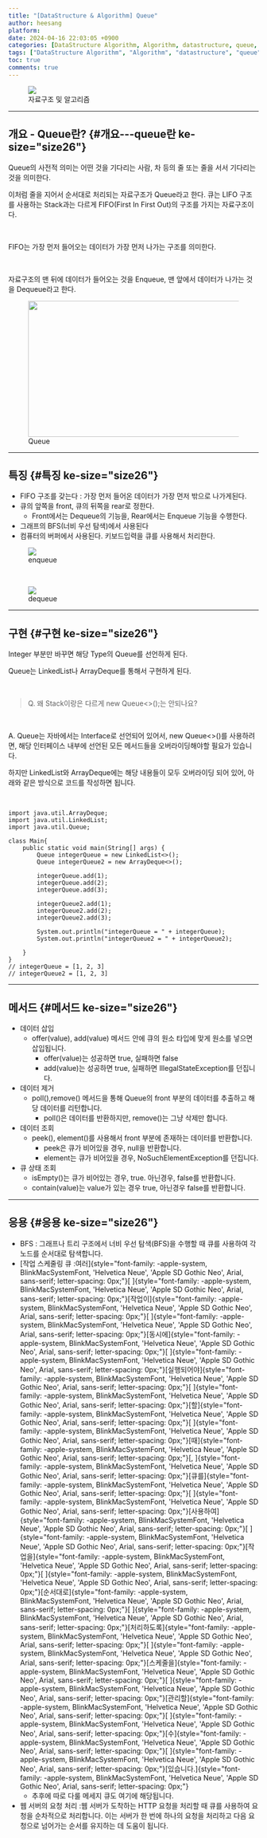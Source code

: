 ```yaml
---
title: "[DataStructure & Algorithm] Queue"
author: heesang
platform: 
date: 2024-04-16 22:03:05 +0900
categories: [DataStructure Algorithm, Algorithm, datastructure, queue, 메서드, 선언, 알고리즘, 자료구조, 자바, 큐]
tags: ["DataStructure Algorithm", "Algorithm", "datastructure", "queue", "메서드", "선언", "알고리즘", "자료구조", "자바", "큐"]
toc: true
comments: true
---
```

<figure class="imageblock alignCenter" data-ke-mobilestyle="widthOrigin"
data-origin-width="898" data-origin-height="251">
<span
data-url="https://blog.kakaocdn.net/dn/donIdT/btsGGOdfWyf/5o5thkDEmKJvIcxcfLJITk/img.png"
data-lightbox="lightbox" data-alt="자료구조 및 알고리즘"><img
src="https://blog.kakaocdn.net/dn/donIdT/btsGGOdfWyf/5o5thkDEmKJvIcxcfLJITk/img.png"
srcset="https://img1.daumcdn.net/thumb/R1280x0/?scode=mtistory2&amp;fname=https%3A%2F%2Fblog.kakaocdn.net%2Fdn%2FdonIdT%2FbtsGGOdfWyf%2F5o5thkDEmKJvIcxcfLJITk%2Fimg.png"
onerror="this.onerror=null; this.src=&#39;//t1.daumcdn.net/tistory_admin/static/images/no-image-v1.png&#39;; this.srcset=&#39;//t1.daumcdn.net/tistory_admin/static/images/no-image-v1.png&#39;;"
data-origin-width="898" data-origin-height="251" /></span>
<figcaption>자료구조 및 알고리즘</figcaption>
</figure>

------------------------------------------------------------------------

## 개요 - Queue란? {#개요---queue란 ke-size="size26"}

Queue의 사전적 의미는 어떤 것을 기다리는 사람, 차 등의 줄 또는 줄을 서서
기다리는 것을 의미한다.

이처럼 줄을 지어서 순서대로 처리되는 자료구조가 Queue라고 한다. 큐는
LIFO 구조를 사용하는 Stack과는 다르게 FIFO(First In First Out)의 구조를
가지는 자료구조이다.

 

FIFO는 가장 먼저 들어오는 데이터가 가장 먼저 나가는 구조를 의미한다. 

 

자료구조의 맨 뒤에 데이터가 들어오는 것을 Enqueue, 맨 앞에서 데이터가
나가는 것을 Dequeue라고 한다.

<figure class="imageblock alignCenter" data-ke-mobilestyle="widthOrigin"
data-origin-width="1095" data-origin-height="504">
<span
data-url="https://blog.kakaocdn.net/dn/bqKZKs/btsGG6Ltsgw/O1E96Rx6mFSMMowqnByWk1/img.png"
data-lightbox="lightbox" data-alt="Queue"><img
src="https://blog.kakaocdn.net/dn/bqKZKs/btsGG6Ltsgw/O1E96Rx6mFSMMowqnByWk1/img.png"
srcset="https://img1.daumcdn.net/thumb/R1280x0/?scode=mtistory2&amp;fname=https%3A%2F%2Fblog.kakaocdn.net%2Fdn%2FbqKZKs%2FbtsGG6Ltsgw%2FO1E96Rx6mFSMMowqnByWk1%2Fimg.png"
onerror="this.onerror=null; this.src=&#39;//t1.daumcdn.net/tistory_admin/static/images/no-image-v1.png&#39;; this.srcset=&#39;//t1.daumcdn.net/tistory_admin/static/images/no-image-v1.png&#39;;"
data-origin-width="1095" data-origin-height="504" width="593"
height="273" /></span>
<figcaption>Queue</figcaption>
</figure>

------------------------------------------------------------------------

## 특징 {#특징 ke-size="size26"}

-   FIFO 구조를 갖는다 : 가장 먼저 들어온 데이터가 가장 먼저 밖으로
    나가게된다.
-   큐의 앞쪽을 front, 큐의 뒤쪽을 rear로 정한다.
    -   Front에서는 Dequeue의 기능을, Rear에서는 Enqueue 기능을
        수행한다.
-   그래프의 BFS(너비 우선 탐색)에서 사용된다
-   컴퓨터의 버퍼에서 사용된다. 키보드입력을 큐를 사용해서 처리한다.

<figure class="imageblock alignCenter" data-ke-mobilestyle="widthOrigin"
data-origin-width="476" data-origin-height="230">
<span
data-url="https://blog.kakaocdn.net/dn/beUfzJ/btsGH4lYafb/7tkkIE3we2HrU9lTb1Rax1/img.png"
data-lightbox="lightbox" data-alt="enqueue"><img
src="https://blog.kakaocdn.net/dn/beUfzJ/btsGH4lYafb/7tkkIE3we2HrU9lTb1Rax1/img.png"
srcset="https://img1.daumcdn.net/thumb/R1280x0/?scode=mtistory2&amp;fname=https%3A%2F%2Fblog.kakaocdn.net%2Fdn%2FbeUfzJ%2FbtsGH4lYafb%2F7tkkIE3we2HrU9lTb1Rax1%2Fimg.png"
onerror="this.onerror=null; this.src=&#39;//t1.daumcdn.net/tistory_admin/static/images/no-image-v1.png&#39;; this.srcset=&#39;//t1.daumcdn.net/tistory_admin/static/images/no-image-v1.png&#39;;"
data-origin-width="476" data-origin-height="230" /></span>
<figcaption>enqueue</figcaption>
</figure>

 

<figure class="imageblock alignCenter" data-ke-mobilestyle="widthOrigin"
data-origin-width="436" data-origin-height="258">
<span
data-url="https://blog.kakaocdn.net/dn/6nnS1/btsGFhAvSqy/cvet6VAA92n2kenQcXuk21/img.png"
data-lightbox="lightbox" data-alt="dequeue"><img
src="https://blog.kakaocdn.net/dn/6nnS1/btsGFhAvSqy/cvet6VAA92n2kenQcXuk21/img.png"
srcset="https://img1.daumcdn.net/thumb/R1280x0/?scode=mtistory2&amp;fname=https%3A%2F%2Fblog.kakaocdn.net%2Fdn%2F6nnS1%2FbtsGFhAvSqy%2Fcvet6VAA92n2kenQcXuk21%2Fimg.png"
onerror="this.onerror=null; this.src=&#39;//t1.daumcdn.net/tistory_admin/static/images/no-image-v1.png&#39;; this.srcset=&#39;//t1.daumcdn.net/tistory_admin/static/images/no-image-v1.png&#39;;"
data-origin-width="436" data-origin-height="258" /></span>
<figcaption>dequeue</figcaption>
</figure>

------------------------------------------------------------------------

## 구현 {#구현 ke-size="size26"}

Integer 부분만 바꾸면 해당 Type의 Queue를 선언하게 된다.

Queue는 LinkedList나 ArrayDeque를 통해서 구현하게 된다.

 

> Q. 왜 Stack이랑은 다르게 new Queue\<\>();는 안되나요?

 

A. Queue는 자바에서는 Interface로 선언되어 있어서, new Queue\<\>()를
사용하려면, 해당 인터페이스 내부에 선언된 모든 메서드들을
오버라이딩해야할 필요가 있습니다.

하지만 LinkedList와 ArrayDeque에는 해당 내용들이 모두 오버라이딩 되어
있어, 아래와 같은 방식으로 코드를 작성하면 됩니다.

 

``` {#code_1713271474923 .java ke-language="java" ke-type="codeblock"}
import java.util.ArrayDeque;
import java.util.LinkedList;
import java.util.Queue;

class Main{
    public static void main(String[] args) {
        Queue integerQueue = new LinkedList<>();
        Queue integerQueue2 = new ArrayDeque<>();

        integerQueue.add(1);
        integerQueue.add(2);
        integerQueue.add(3);

        integerQueue2.add(1);
        integerQueue2.add(2);
        integerQueue2.add(3);

        System.out.println("integerQueue = " + integerQueue);
        System.out.println("integerQueue2 = " + integerQueue2);

    }
}
// integerQueue = [1, 2, 3]
// integerQueue2 = [1, 2, 3]
```

------------------------------------------------------------------------

## 메서드 {#메서드 ke-size="size26"}

-   데이터 삽입
    -   offer(value), add(value) 메서드 안에 큐의 원소 타입에 맞게
        원소를 넣으면 삽입됩니다.
        -   offer(value)는 성공하면 true, 실패하면 false
        -   add(value)는 성공하면 true, 실패하면 IllegalStateException를
            던집니다.
-   데이터 제거
    -   poll(),remove() 메서드을 통해 Queue의 front 부분의 데이터를
        추출하고 해당 데이터를 리턴합니다.
        -   poll()은 데이터를 반환하지만, remove()는 그냥 삭제만 합니다.
-   데이터 조회
    -   peek(), element()를 사용해서 front 부분에 존재하는 데이터를
        반환합니다.
        -   peek은 큐가 비어있을 경우, null을 반환합니다.
        -   element는 큐가 비어있을 경우, NoSuchElementException를
            던집니다.
-   큐 상태 조회
    -   isEmpty()는 큐가 비어있는 경우, true. 아닌경우, false를
        반환합니다.
    -   contain(value)는 value가 있는 경우 true, 아닌경우 false를
        반환합니다.

------------------------------------------------------------------------

## 응용 {#응용 ke-size="size26"}

-   BFS : 그래프나 트리 구조에서 너비 우선 탐색(BFS)을 수행할 때 큐를
    사용하여 각 노드를 순서대로 탐색합니다.
-   [작업 스케줄링 큐
    :여러]{style="font-family: -apple-system, BlinkMacSystemFont, 'Helvetica Neue', 'Apple SD Gothic Neo', Arial, sans-serif; letter-spacing: 0px;"}[
    ]{style="font-family: -apple-system, BlinkMacSystemFont, 'Helvetica Neue', 'Apple SD Gothic Neo', Arial, sans-serif; letter-spacing: 0px;"}[작업이]{style="font-family: -apple-system, BlinkMacSystemFont, 'Helvetica Neue', 'Apple SD Gothic Neo', Arial, sans-serif; letter-spacing: 0px;"}[
    ]{style="font-family: -apple-system, BlinkMacSystemFont, 'Helvetica Neue', 'Apple SD Gothic Neo', Arial, sans-serif; letter-spacing: 0px;"}[동시에]{style="font-family: -apple-system, BlinkMacSystemFont, 'Helvetica Neue', 'Apple SD Gothic Neo', Arial, sans-serif; letter-spacing: 0px;"}[
    ]{style="font-family: -apple-system, BlinkMacSystemFont, 'Helvetica Neue', 'Apple SD Gothic Neo', Arial, sans-serif; letter-spacing: 0px;"}[실행되어야]{style="font-family: -apple-system, BlinkMacSystemFont, 'Helvetica Neue', 'Apple SD Gothic Neo', Arial, sans-serif; letter-spacing: 0px;"}[
    ]{style="font-family: -apple-system, BlinkMacSystemFont, 'Helvetica Neue', 'Apple SD Gothic Neo', Arial, sans-serif; letter-spacing: 0px;"}[할]{style="font-family: -apple-system, BlinkMacSystemFont, 'Helvetica Neue', 'Apple SD Gothic Neo', Arial, sans-serif; letter-spacing: 0px;"}[
    ]{style="font-family: -apple-system, BlinkMacSystemFont, 'Helvetica Neue', 'Apple SD Gothic Neo', Arial, sans-serif; letter-spacing: 0px;"}[때]{style="font-family: -apple-system, BlinkMacSystemFont, 'Helvetica Neue', 'Apple SD Gothic Neo', Arial, sans-serif; letter-spacing: 0px;"}[,
    ]{style="font-family: -apple-system, BlinkMacSystemFont, 'Helvetica Neue', 'Apple SD Gothic Neo', Arial, sans-serif; letter-spacing: 0px;"}[큐를]{style="font-family: -apple-system, BlinkMacSystemFont, 'Helvetica Neue', 'Apple SD Gothic Neo', Arial, sans-serif; letter-spacing: 0px;"}[
    ]{style="font-family: -apple-system, BlinkMacSystemFont, 'Helvetica Neue', 'Apple SD Gothic Neo', Arial, sans-serif; letter-spacing: 0px;"}[사용하여]{style="font-family: -apple-system, BlinkMacSystemFont, 'Helvetica Neue', 'Apple SD Gothic Neo', Arial, sans-serif; letter-spacing: 0px;"}[
    ]{style="font-family: -apple-system, BlinkMacSystemFont, 'Helvetica Neue', 'Apple SD Gothic Neo', Arial, sans-serif; letter-spacing: 0px;"}[작업을]{style="font-family: -apple-system, BlinkMacSystemFont, 'Helvetica Neue', 'Apple SD Gothic Neo', Arial, sans-serif; letter-spacing: 0px;"}[
    ]{style="font-family: -apple-system, BlinkMacSystemFont, 'Helvetica Neue', 'Apple SD Gothic Neo', Arial, sans-serif; letter-spacing: 0px;"}[순서대로]{style="font-family: -apple-system, BlinkMacSystemFont, 'Helvetica Neue', 'Apple SD Gothic Neo', Arial, sans-serif; letter-spacing: 0px;"}[
    ]{style="font-family: -apple-system, BlinkMacSystemFont, 'Helvetica Neue', 'Apple SD Gothic Neo', Arial, sans-serif; letter-spacing: 0px;"}[처리하도록]{style="font-family: -apple-system, BlinkMacSystemFont, 'Helvetica Neue', 'Apple SD Gothic Neo', Arial, sans-serif; letter-spacing: 0px;"}[
    ]{style="font-family: -apple-system, BlinkMacSystemFont, 'Helvetica Neue', 'Apple SD Gothic Neo', Arial, sans-serif; letter-spacing: 0px;"}[스케줄을]{style="font-family: -apple-system, BlinkMacSystemFont, 'Helvetica Neue', 'Apple SD Gothic Neo', Arial, sans-serif; letter-spacing: 0px;"}[
    ]{style="font-family: -apple-system, BlinkMacSystemFont, 'Helvetica Neue', 'Apple SD Gothic Neo', Arial, sans-serif; letter-spacing: 0px;"}[관리할]{style="font-family: -apple-system, BlinkMacSystemFont, 'Helvetica Neue', 'Apple SD Gothic Neo', Arial, sans-serif; letter-spacing: 0px;"}[
    ]{style="font-family: -apple-system, BlinkMacSystemFont, 'Helvetica Neue', 'Apple SD Gothic Neo', Arial, sans-serif; letter-spacing: 0px;"}[수]{style="font-family: -apple-system, BlinkMacSystemFont, 'Helvetica Neue', 'Apple SD Gothic Neo', Arial, sans-serif; letter-spacing: 0px;"}[
    ]{style="font-family: -apple-system, BlinkMacSystemFont, 'Helvetica Neue', 'Apple SD Gothic Neo', Arial, sans-serif; letter-spacing: 0px;"}[있습니다.]{style="font-family: -apple-system, BlinkMacSystemFont, 'Helvetica Neue', 'Apple SD Gothic Neo', Arial, sans-serif; letter-spacing: 0px;"}
    -   추후에 따로 다룰 메세지 큐도 여기에 해당됩니다.
-   웹 서버의 요청 처리 :웹 서버가 도착하는 HTTP 요청을 처리할 때 큐를
    사용하여 요청을 순차적으로 처리합니다. 이는 서버가 한 번에 하나의
    요청을 처리하고 다음 요청으로 넘어가는 순서를 유지하는 데 도움이
    됩니다.

 
